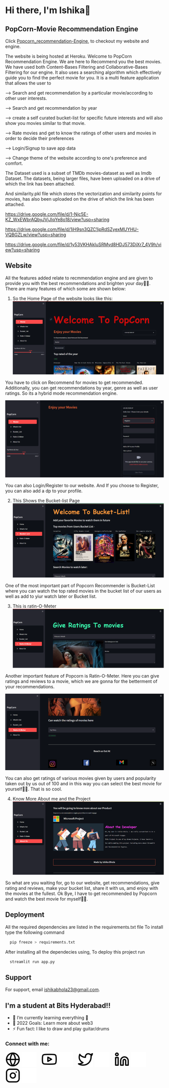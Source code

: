 # Hi there, I'm Ishika👋
## PopCorn-Movie Recommendation Engine
Click [Popcorn_recommendation-Engine](https://popcorn-movie-recommender.herokuapp.com/), to checkout my website and engine.

The website is being hosted at Heroku. Welcome to PopCorn Recommendation Engine. 
We are here to Recommend you the best movies. We have used both Content-Bases Filtering and Collaborative-Bases Filtering for our engine.
It also uses a searching algorithm which effectively guide you to find the perfect movie for you. It is a multi feature application that allows the user to 

--> Search and get recommendation by a particular movie/according to other user interests. 

--> Search and get recommendation by year 

--> create a self curated bucket-list for specific future interests and will also show you movies similar to that movie. 

--> Rate movies and get to know the ratings of other users and movies in order to decide their preferences 

--> Login/Signup to save app data 

--> Change theme of the website according to one's preference and comfort. 

The Dataset used is a subset of TMDb movies-dataset as well as Imdb Dataset. The datasets, being larger files, have been uploaded on a drive of which the link has been attached. 

And similarity.pkl file which stores the vectorization and similarity points for movies, has also been uploaded on the drive of which the link has been attached.

https://drive.google.com/file/d/1-Njc5E-KZ_WxEWbrAQbyJVjJlqYe8o18/view?usp=sharing

https://drive.google.com/file/d/1iH9sn3QZC1ipRdSZyexMUYHU-VQBGZLw/view?usp=sharing

https://drive.google.com/file/d/1y53VKHAkIuSRMyd8HDJ573DiXr7_4V9h/view?usp=sharing

## Website
All the features added relate to recmmendation engine and are given to provide you with the best recommendations and brighten your day🌟🌟.
There are many features of which some are shown below:

1. So the Home Page of the website looks like this:
[![website](./img/ss1.png)]()

You have to click on Recommend for movies to get recommended. Additionally, you can get recommendations by year, genre as well as user ratings.
So its a hybrid mode recommendation engine.

[![website](./img/ss5.png)]()

You can also Login/Register to our website. And If you choose to Register, you can also add a dp to your profile.

2. This Shows the Bucket-list Page
[![website](./img/ss2.png)]()

One of the most important part of Popcorn Recommender is Bucket-List where you can watch the top rated movies in the bucket list of our users as well as add to yiur watch later or Bucket list.

3. This is ratin-O-Meter
[![website](./img/ss3.png)]()

Another important feature of Popcorn is Ratin-O-Meter. Here you can give ratings and reviews to a movie, which we are gonna for the betterment of your recommendations.

[![website](./img/ss4.png)]()

You can also get ratings of various movies given by users and popularity taken out by us out of 100 and in this way you can select the best movie for yourself🌝🌝. That is so cool.

4. Know More About me and the Project
[![website](./img/ss6.png)]()

So what are you waiting for, go to our website, get recommendations, give rating and reviews, make your bucket list, share it with us, amd enjoy with the movies at the fullest. Ok Bye, I have to get recommended by Popcorn and watch the best movie for myself🌚🌚.

## Deployment

All the required dependencies are listed in the requirements.txt file To install type the following command
```bash
  pip freeze > requirements.txt
```
After installing all the dependecies using, To deploy this project run

```bash
  streamlit run app.py
```


## Support

For support, email ishikabhola23@gmail.com.

## I'm a student at Bits Hyderabad!!
- 🌱 I’m currently learning everything 🤣
- 🥅 2022 Goals: Learn more about web3
- ⚡ Fun fact: I like to draw and play guitar/drums

### Connect with me:

[![website](./img/globe-light.svg)]()
[![website](./img/globe-dark.svg)]()
&nbsp;&nbsp;
[![website](./img/youtube-light.svg)]()
[![website](./img/youtube-dark.svg)]()
&nbsp;&nbsp;
[![website](./img/twitter-light.svg)]()
[![website](./img/twitter-dark.svg)]()
&nbsp;&nbsp;
[![website](./img/linkedin-light.svg)]()
[![website](./img/linkedin-dark.svg)]()
&nbsp;&nbsp;
[![website](./img/instagram-light.svg)]()
[![website](./img/instagram-dark.svg)]()
